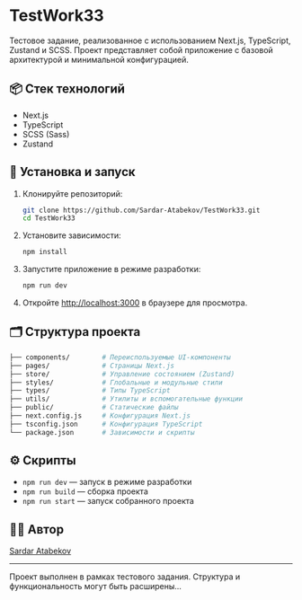 # TestWork33

Тестовое задание, реализованное с использованием Next.js, TypeScript, Zustand и SCSS. 
Проект представляет собой приложение с базовой архитектурой и минимальной конфигурацией.

## 📦 Стек технологий

- Next.js
- TypeScript
- SCSS (Sass)
- Zustand

## 🚀 Установка и запуск

1. Клонируйте репозиторий:

   ```bash
   git clone https://github.com/Sardar-Atabekov/TestWork33.git
   cd TestWork33
   ```

2. Установите зависимости:

   ```bash
   npm install
   ```

3. Запустите приложение в режиме разработки:

   ```bash
   npm run dev
   ```

4. Откройте [http://localhost:3000](http://localhost:3000) в браузере для просмотра.

## 🗂️ Структура проекта

```bash
├── components/        # Переиспользуемые UI-компоненты
├── pages/             # Страницы Next.js
├── store/             # Управление состоянием (Zustand)
├── styles/            # Глобальные и модульные стили
├── types/             # Типы TypeScript
├── utils/             # Утилиты и вспомогательные функции
├── public/            # Статические файлы
├── next.config.js     # Конфигурация Next.js
├── tsconfig.json      # Конфигурация TypeScript
└── package.json       # Зависимости и скрипты
```

## ⚙️ Скрипты

- `npm run dev` — запуск в режиме разработки
- `npm run build` — сборка проекта
- `npm run start` — запуск собранного проекта

## 🧑‍💻 Автор

[Sardar Atabekov](https://github.com/Sardar-Atabekov)

---

Проект выполнен в рамках тестового задания. Структура и функциональность могут быть расширены...